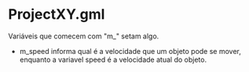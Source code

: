 # ProjectXY.gml

Variáveis que comecem com "m_" setam algo.
  - m_speed informa qual é a velocidade que um objeto pode se mover,
    enquanto a variavel speed é a velocidade atual do objeto.